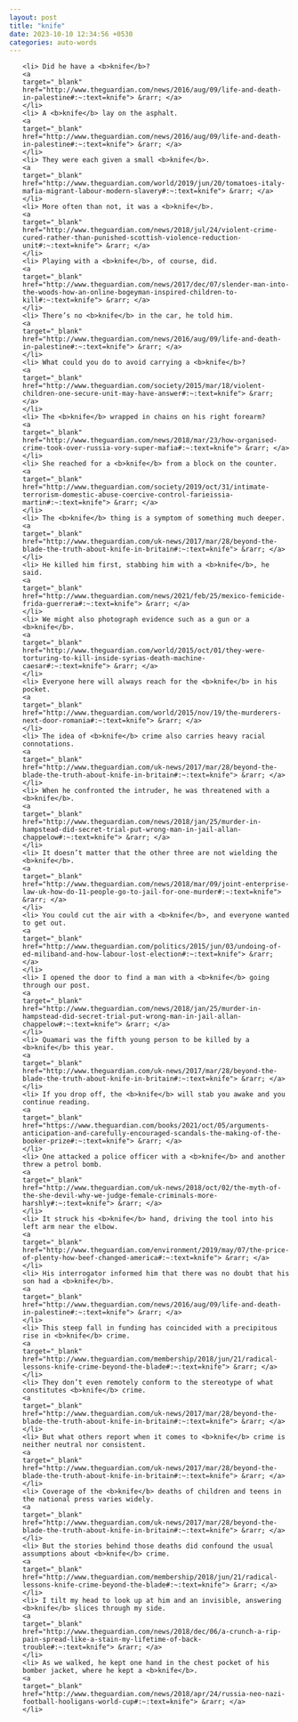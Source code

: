```yaml
---
layout: post
title: "knife"
date: 2023-10-10 12:34:56 +0530
categories: auto-words
---
```

<ol>

    <li> Did he have a <b>knife</b>?
    <a 
    target="_blank" 
    href="http://www.theguardian.com/news/2016/aug/09/life-and-death-in-palestine#:~:text=knife"> &rarr; </a>
    </li>
    <li> A <b>knife</b> lay on the asphalt.
    <a 
    target="_blank" 
    href="http://www.theguardian.com/news/2016/aug/09/life-and-death-in-palestine#:~:text=knife"> &rarr; </a>
    </li>
    <li> They were each given a small <b>knife</b>.
    <a 
    target="_blank" 
    href="http://www.theguardian.com/world/2019/jun/20/tomatoes-italy-mafia-migrant-labour-modern-slavery#:~:text=knife"> &rarr; </a>
    </li>
    <li> More often than not, it was a <b>knife</b>.
    <a 
    target="_blank" 
    href="http://www.theguardian.com/news/2018/jul/24/violent-crime-cured-rather-than-punished-scottish-violence-reduction-unit#:~:text=knife"> &rarr; </a>
    </li>
    <li> Playing with a <b>knife</b>, of course, did.
    <a 
    target="_blank" 
    href="http://www.theguardian.com/news/2017/dec/07/slender-man-into-the-woods-how-an-online-bogeyman-inspired-children-to-kill#:~:text=knife"> &rarr; </a>
    </li>
    <li> There’s no <b>knife</b> in the car, he told him.
    <a 
    target="_blank" 
    href="http://www.theguardian.com/news/2016/aug/09/life-and-death-in-palestine#:~:text=knife"> &rarr; </a>
    </li>
    <li> What could you do to avoid carrying a <b>knife</b>?
    <a 
    target="_blank" 
    href="http://www.theguardian.com/society/2015/mar/18/violent-children-one-secure-unit-may-have-answer#:~:text=knife"> &rarr; </a>
    </li>
    <li> The <b>knife</b> wrapped in chains on his right forearm?
    <a 
    target="_blank" 
    href="http://www.theguardian.com/news/2018/mar/23/how-organised-crime-took-over-russia-vory-super-mafia#:~:text=knife"> &rarr; </a>
    </li>
    <li> She reached for a <b>knife</b> from a block on the counter.
    <a 
    target="_blank" 
    href="http://www.theguardian.com/society/2019/oct/31/intimate-terrorism-domestic-abuse-coercive-control-farieissia-martin#:~:text=knife"> &rarr; </a>
    </li>
    <li> The <b>knife</b> thing is a symptom of something much deeper.
    <a 
    target="_blank" 
    href="http://www.theguardian.com/uk-news/2017/mar/28/beyond-the-blade-the-truth-about-knife-in-britain#:~:text=knife"> &rarr; </a>
    </li>
    <li> He killed him first, stabbing him with a <b>knife</b>, he said.
    <a 
    target="_blank" 
    href="http://www.theguardian.com/news/2021/feb/25/mexico-femicide-frida-guerrera#:~:text=knife"> &rarr; </a>
    </li>
    <li> We might also photograph evidence such as a gun or a <b>knife</b>.
    <a 
    target="_blank" 
    href="http://www.theguardian.com/world/2015/oct/01/they-were-torturing-to-kill-inside-syrias-death-machine-caesar#:~:text=knife"> &rarr; </a>
    </li>
    <li> Everyone here will always reach for the <b>knife</b> in his pocket.
    <a 
    target="_blank" 
    href="http://www.theguardian.com/world/2015/nov/19/the-murderers-next-door-romania#:~:text=knife"> &rarr; </a>
    </li>
    <li> The idea of <b>knife</b> crime also carries heavy racial connotations.
    <a 
    target="_blank" 
    href="http://www.theguardian.com/uk-news/2017/mar/28/beyond-the-blade-the-truth-about-knife-in-britain#:~:text=knife"> &rarr; </a>
    </li>
    <li> When he confronted the intruder, he was threatened with a <b>knife</b>.
    <a 
    target="_blank" 
    href="http://www.theguardian.com/news/2018/jan/25/murder-in-hampstead-did-secret-trial-put-wrong-man-in-jail-allan-chappelow#:~:text=knife"> &rarr; </a>
    </li>
    <li> It doesn’t matter that the other three are not wielding the <b>knife</b>.
    <a 
    target="_blank" 
    href="http://www.theguardian.com/news/2018/mar/09/joint-enterprise-law-uk-how-do-11-people-go-to-jail-for-one-murder#:~:text=knife"> &rarr; </a>
    </li>
    <li> You could cut the air with a <b>knife</b>, and everyone wanted to get out.
    <a 
    target="_blank" 
    href="http://www.theguardian.com/politics/2015/jun/03/undoing-of-ed-miliband-and-how-labour-lost-election#:~:text=knife"> &rarr; </a>
    </li>
    <li> I opened the door to find a man with a <b>knife</b> going through our post.
    <a 
    target="_blank" 
    href="http://www.theguardian.com/news/2018/jan/25/murder-in-hampstead-did-secret-trial-put-wrong-man-in-jail-allan-chappelow#:~:text=knife"> &rarr; </a>
    </li>
    <li> Quamari was the fifth young person to be killed by a <b>knife</b> this year.
    <a 
    target="_blank" 
    href="http://www.theguardian.com/uk-news/2017/mar/28/beyond-the-blade-the-truth-about-knife-in-britain#:~:text=knife"> &rarr; </a>
    </li>
    <li> If you drop off, the <b>knife</b> will stab you awake and you continue reading.
    <a 
    target="_blank" 
    href="https://www.theguardian.com/books/2021/oct/05/arguments-anticipation-and-carefully-encouraged-scandals-the-making-of-the-booker-prize#:~:text=knife"> &rarr; </a>
    </li>
    <li> One attacked a police officer with a <b>knife</b> and another threw a petrol bomb.
    <a 
    target="_blank" 
    href="http://www.theguardian.com/uk-news/2018/oct/02/the-myth-of-the-she-devil-why-we-judge-female-criminals-more-harshly#:~:text=knife"> &rarr; </a>
    </li>
    <li> It struck his <b>knife</b> hand, driving the tool into his left arm near the elbow.
    <a 
    target="_blank" 
    href="http://www.theguardian.com/environment/2019/may/07/the-price-of-plenty-how-beef-changed-america#:~:text=knife"> &rarr; </a>
    </li>
    <li> His interrogator informed him that there was no doubt that his son had a <b>knife</b>.
    <a 
    target="_blank" 
    href="http://www.theguardian.com/news/2016/aug/09/life-and-death-in-palestine#:~:text=knife"> &rarr; </a>
    </li>
    <li> This steep fall in funding has coincided with a precipitous rise in <b>knife</b> crime.
    <a 
    target="_blank" 
    href="http://www.theguardian.com/membership/2018/jun/21/radical-lessons-knife-crime-beyond-the-blade#:~:text=knife"> &rarr; </a>
    </li>
    <li> They don’t even remotely conform to the stereotype of what constitutes <b>knife</b> crime.
    <a 
    target="_blank" 
    href="http://www.theguardian.com/uk-news/2017/mar/28/beyond-the-blade-the-truth-about-knife-in-britain#:~:text=knife"> &rarr; </a>
    </li>
    <li> But what others report when it comes to <b>knife</b> crime is neither neutral nor consistent.
    <a 
    target="_blank" 
    href="http://www.theguardian.com/uk-news/2017/mar/28/beyond-the-blade-the-truth-about-knife-in-britain#:~:text=knife"> &rarr; </a>
    </li>
    <li> Coverage of the <b>knife</b> deaths of children and teens in the national press varies widely.
    <a 
    target="_blank" 
    href="http://www.theguardian.com/uk-news/2017/mar/28/beyond-the-blade-the-truth-about-knife-in-britain#:~:text=knife"> &rarr; </a>
    </li>
    <li> But the stories behind those deaths did confound the usual assumptions about <b>knife</b> crime.
    <a 
    target="_blank" 
    href="http://www.theguardian.com/membership/2018/jun/21/radical-lessons-knife-crime-beyond-the-blade#:~:text=knife"> &rarr; </a>
    </li>
    <li> I tilt my head to look up at him and an invisible, answering <b>knife</b> slices through my side.
    <a 
    target="_blank" 
    href="http://www.theguardian.com/news/2018/dec/06/a-crunch-a-rip-pain-spread-like-a-stain-my-lifetime-of-back-trouble#:~:text=knife"> &rarr; </a>
    </li>
    <li> As we walked, he kept one hand in the chest pocket of his bomber jacket, where he kept a <b>knife</b>.
    <a 
    target="_blank" 
    href="http://www.theguardian.com/news/2018/apr/24/russia-neo-nazi-football-hooligans-world-cup#:~:text=knife"> &rarr; </a>
    </li>